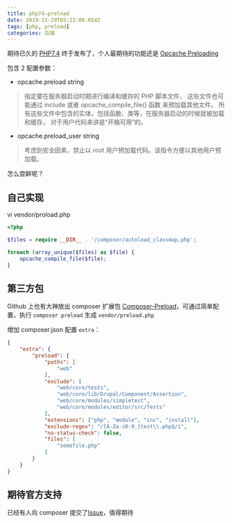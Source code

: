 ```yaml
---
title: php74-preload
date: 2019-11-29T05:23:00.654Z
tags: [php, preload]
categories: 后端
---
```


期待已久的 [PHP7.4](https://www.php.net/archive/2019.php#2019-11-28-1) 终于发布了，个人最期待的功能还是 [Opcache Preloading](https://www.php.net/manual/zh/opcache.configuration.php#ini.opcache.preload)

<!--more-->

包含 2 配置参数：

* opcache.preload string

> 指定要在服务器启动时期进行编译和缓存的 PHP 脚本文件， 这些文件也可能通过 include 或者 opcache_compile_file() 函数 来预加载其他文件。 所有这些文件中包含的实体，包括函数、类等，在服务器启动的时候就被加载和缓存， 对于用户代码来讲是“开箱可用”的。

* opcache.preload_user string

> 考虑到安全因素，禁止以 root 用户预加载代码。该指令方便以其他用户预加载。

怎么尝鲜呢？

## 自己实现

vi vendor/proload.php

~~~php
<?php

$files = require __DIR__ . '/composer/autoload_classmap.php';

foreach (array_unique($files) as $file) {
    opcache_compile_file($file);
}
~~~

## 第三方包

Github 上也有大神放出 composer 扩展包 [Composer-Preload](https://github.com/Ayesh/Composer-Preload)，可通过简单配置，执行 `composer preload` 生成 `vendor/preload.php`

增加 composer.json 配置 `extra`：

~~~json
{
    "extra": {
        "preload": {
            "paths": [
                "web"
            ],
            "exclude": [
                "web/core/tests",
                "web/core/lib/Drupal/Component/Assertion",
                "web/core/modules/simpletest",
                "web/core/modules/editor/src/Tests"
            ],
            "extensions": ["php", "module", "inc", "install"],
            "exclude-regex": "/[A-Za-z0-9_]test\\.php$/i",
            "no-status-check": false,
            "files": [
                "somefile.php"
            ]
        }
    }
}
~~~

## 期待官方支持

已经有人向 composer 提交了[Issue](https://github.com/composer/composer/issues/7777)，值得期待
